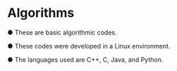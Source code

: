 # Algorithms

● These are basic algorithmic codes.

● These codes were developed in a Linux environment.

● The languages used are C++, C, Java, and Python.

